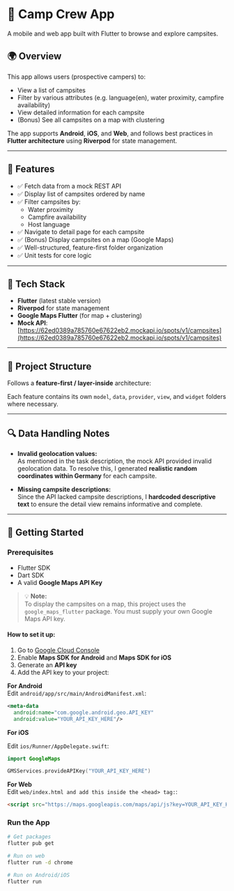 # 🚐 Camp Crew App

A mobile and web app built with Flutter to browse and explore campsites.

## 🌍 Overview

This app allows users (prospective campers) to:

- View a list of campsites
- Filter by various attributes (e.g. language(en), water proximity, campfire availability)
- View detailed information for each campsite
- (Bonus) See all campsites on a map with clustering

The app supports **Android**, **iOS**, and **Web**, and follows best practices in **Flutter architecture** using **Riverpod** for state management.

---

## 📱 Features

- ✅ Fetch data from a mock REST API
- ✅ Display list of campsites ordered by name
- ✅ Filter campsites by:
    - Water proximity
    - Campfire availability
    - Host language
- ✅ Navigate to detail page for each campsite
- ✅ (Bonus) Display campsites on a map (Google Maps)
- ✅ Well-structured, feature-first folder organization
- ✅ Unit tests for core logic

---

## 🔧 Tech Stack

- **Flutter** (latest stable version)
- **Riverpod** for state management
- **Google Maps Flutter** (for map + clustering)
- **Mock API**:
  [https://62ed0389a785760e67622eb2.mockapi.io/spots/v1/campsites](https://62ed0389a785760e67622eb2.mockapi.io/spots/v1/campsites)

---

## 📂 Project Structure

Follows a **feature-first / layer-inside** architecture:

Each feature contains its own `model`, `data`, `provider`, `view`, and `widget` folders where necessary.

---

## 🔍 Data Handling Notes

- **Invalid geolocation values:**  
  As mentioned in the task description, the mock API provided invalid geolocation data. To resolve this, I generated **realistic random coordinates within Germany** for each campsite.

- **Missing campsite descriptions:**  
  Since the API lacked campsite descriptions, I **hardcoded descriptive text** to ensure the detail view remains informative and complete.

---

## 🚀 Getting Started

### Prerequisites
- Flutter SDK
- Dart SDK
- A valid **Google Maps API Key**

> 💡 **Note:**  
> To display the campsites on a map, this project uses the `google_maps_flutter` package. You must supply your own Google Maps API key.

#### How to set it up:

1. Go to [Google Cloud Console](https://console.cloud.google.com/)
2. Enable **Maps SDK for Android** and **Maps SDK for iOS**
3. Generate an **API key**
4. Add the API key to your project:




**For Android**  
Edit `android/app/src/main/AndroidManifest.xml`:

```xml
<meta-data
  android:name="com.google.android.geo.API_KEY"
  android:value="YOUR_API_KEY_HERE"/>
```

**For iOS**

Edit `ios/Runner/AppDelegate.swift`:

```swift
import GoogleMaps

GMSServices.provideAPIKey("YOUR_API_KEY_HERE")
```

**For Web**  
Edit `web/index.html and add this inside the <head> tag:`:
```html
<script src="https://maps.googleapis.com/maps/api/js?key=YOUR_API_KEY_HERE"></script>
```

### Run the App

```bash
# Get packages
flutter pub get

# Run on web
flutter run -d chrome

# Run on Android/iOS
flutter run
